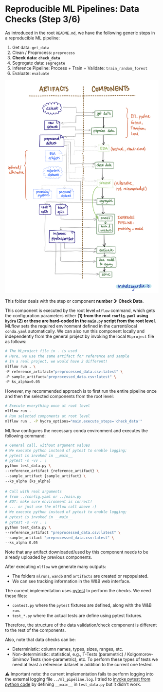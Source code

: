 # Reproducible ML Pipelines: Data Checks (Step 3/6)

As introduced in the root `README.md`, we have the following generic steps in a reproducible ML pipeline:

1. Get data: `get_data`
2. Clean / Proprocess: `preprocess`
3. **Check data: `check_data`**
4. Segregate data: `segregate`
5. Inference Pipeline: Process + Train + Validate: `train_random_forest`
6. Evaluate: `evaluate`

![Generic Reproducible Pipeline](../assets/Reproducible_Pipeline.png)

This folder deals with the step or component **number 3: Check Data**.

This component is executed by the root level `mlflow` command, which gets the configuration parameters either **(1) from the root `config.yaml` using `hydra` (2) or these are hard-coded in the `main.py` script from the root level**. MLflow sets the required environment defined in the current/local `conda.yaml` automatically. We can also run this component locally and independently from the general project by invoking the local `MLproject` file as follows:

```bash
# The MLproject file in . is used
# Here, we use the same artifact for reference and sample
# In a real project, we would have 2 different!
mlflow run . \
-P reference_artifact="preprocessed_data.csv:latest" \
-P sample_artifact="preprocessed_data.csv:latest" \
-P ks_alpha=0.05
```

However, my recommended approach is to first run the entire pipeline once and then the selected components from the root level:

```bash
# Execute everything once at root level
mlflow run .
# Run selected components at root level
mlflow run . -P hydra_options="main.execute_steps='check_data'"
```

MLflow configures the necessary conda environment and executes the following command:

```bash
# General call, without argument values
# We execute python instead of pytest to enable logging;
# pytest is invoked in __main__
# pytest -s -vv . \
python test_data.py \
--reference_artifact {reference_artifact} \
--sample_artifact {sample_artifact} \
--ks_alpha {ks_alpha}

# Call with real arguments
# from ../config.yaml or ../main.py
# BUT: make sure environment is correct!
# ... or just use the mlflow call above :)
# We execute python instead of pytest to enable logging;
# pytest is invoked in __main__
# pytest -s -vv . \
python test_data.py \
--reference_artifact "preprocessed_data.csv:latest" \
--sample_artifact "preprocessed_data.csv:latest" \
--ks_alpha 0.05
```

Note that any artifact downloaded/used by this component needs to be already uploaded by previous components.

After executing `mlflow` we generate many outputs:

- The folders `mlruns`, `wandb` and `artifacts` are created or repopulated.
- We can see tracking information in the W&B web interface.

The current implementation uses [pytest](https://docs.pytest.org/en/7.1.x/) to perform the checks. We need these files:

- `contest.py` where the `pytest` fixtures are defined, along with the W&B `run`.
- `test_*.py` where the actual tests are define using pytest fixtures.

Therefore, the structure of the data validation/check component is different to the rest of the components.

Also, note that data checks can be:

- Deterministic: column names, types, sizes, ranges, etc.
- Non-deterministic: statistical, e.g., T-Tests (parametric) / Kolgomorov-Smirnov Tests (non-parametric), etc. To perform these types of tests we need at least a reference dataset in addition to the current one tested.

:warning: Important note: the current implementation fails to perform logging into the external logging file `../ml_pipeline.log`. I tried to [invoke pytest from python code](hhttps://docs.pytest.org/en/7.1.x/how-to/usage.html#calling-pytest-from-python-code) by defining `__main__`  in `test_data.py` but it didn't work.
